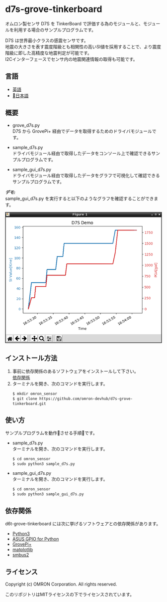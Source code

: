 # d7s-grove-tinkerboard
オムロン製センサ D7S を TinkerBoard で評価する為のモジュールと、モジュールを利用する場合のサンプルプログラムです。

D7S は世界最小クラスの感震センサです。  
地震の大きさを表す震度階級とも相関性の高いSI値を採用することで、より震度階級に即した高精度な地震判定が可能です。  
I2Cインターフェースでセンサ内の地震関連情報の取得も可能です。

## 言語
- [英語](./README.md)
- [日本語](./README_ja.md)

## 概要
- grove_d7s.py  
D7S から GrovePi+ 経由でデータを取得するためのドライバモジュールです。

- sample_d7s.py  
ドライバモジュール経由で取得したデータをコンソール上で確認できるサンプルプログラムです。

- sample_gui_d7s.py  
ドライバモジュール経由で取得したデータをグラフで可視化して確認できるサンプルプログラムです。

***デモ:***  
sample_gui_d7s.py を実行すると以下のようなグラフを確認することができます。  

![Graph_D7S](Graph_D7S.png)

## インストール方法
1. 事前に依存関係のあるソフトウェアをインストールして下さい。  
    [依存関係](#link)
2. ターミナルを開き、次のコマンドを実行します。  
    ```
    $ mkdir omron_sensor
    $ git clone https://github.com/omron-devhub/d7s-grove-tinkerboard.git
    ```

## 使い方
サンプルプログラムを動作させる手順です。

-  sample_d7s.py  
ターミナルを開き、次のコマンドを実行します。  
    ```
    $ cd omron_sensor
    $ sudo python3 sample_d7s.py
    ```
- sample_gui_d7s.py  
ターミナルを開き、次のコマンドを実行します。  
    ```
    $ cd omron_sensor
    $ sudo python3 sample_gui_d7s.py
    ```

## <a name="link"></a>依存関係
d6t-grove-tinkerboard には次に挙げるソフトウェアとの依存関係があります。
- [Python3](https://www.python.org/)
- [ASUS GPIO for Python](https://tinkerboarding.co.uk/wiki/index.php/GPIO#Python)
- [GrovePi+](https://tinkerboarding.co.uk/wiki/index.php/GrovePi)
- [matplotlib](https://matplotlib.org/)
- [smbus2](https://pypi.org/project/smbus2/)

## ライセンス
Copyright (c) OMRON Corporation. All rights reserved.

このリポジトリはMITライセンスの下でライセンスされています。
